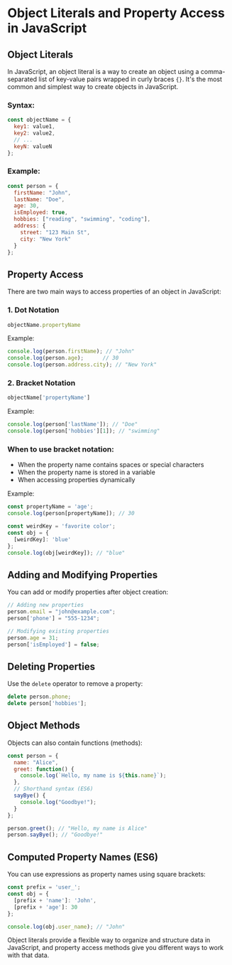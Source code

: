 # Object Literals and Property Access in JavaScript

## Object Literals

In JavaScript, an object literal is a way to create an object using a comma-separated list of key-value pairs wrapped in curly braces `{}`. It's the most common and simplest way to create objects in JavaScript.

### Syntax:
```javascript
const objectName = {
  key1: value1,
  key2: value2,
  // ...
  keyN: valueN
};
```

### Example:
```javascript
const person = {
  firstName: "John",
  lastName: "Doe",
  age: 30,
  isEmployed: true,
  hobbies: ["reading", "swimming", "coding"],
  address: {
    street: "123 Main St",
    city: "New York"
  }
};
```

## Property Access

There are two main ways to access properties of an object in JavaScript:

### 1. Dot Notation
```javascript
objectName.propertyName
```

Example:
```javascript
console.log(person.firstName); // "John"
console.log(person.age);      // 30
console.log(person.address.city); // "New York"
```

### 2. Bracket Notation
```javascript
objectName['propertyName']
```

Example:
```javascript
console.log(person['lastName']); // "Doe"
console.log(person['hobbies'][1]); // "swimming"
```

### When to use bracket notation:
- When the property name contains spaces or special characters
- When the property name is stored in a variable
- When accessing properties dynamically

Example:
```javascript
const propertyName = 'age';
console.log(person[propertyName]); // 30

const weirdKey = 'favorite color';
const obj = {
  [weirdKey]: 'blue'
};
console.log(obj[weirdKey]); // "blue"
```

## Adding and Modifying Properties

You can add or modify properties after object creation:

```javascript
// Adding new properties
person.email = "john@example.com";
person['phone'] = "555-1234";

// Modifying existing properties
person.age = 31;
person['isEmployed'] = false;
```

## Deleting Properties

Use the `delete` operator to remove a property:

```javascript
delete person.phone;
delete person['hobbies'];
```

## Object Methods

Objects can also contain functions (methods):

```javascript
const person = {
  name: "Alice",
  greet: function() {
    console.log(`Hello, my name is ${this.name}`);
  },
  // Shorthand syntax (ES6)
  sayBye() {
    console.log("Goodbye!");
  }
};

person.greet(); // "Hello, my name is Alice"
person.sayBye(); // "Goodbye!"
```

## Computed Property Names (ES6)

You can use expressions as property names using square brackets:

```javascript
const prefix = 'user_';
const obj = {
  [prefix + 'name']: 'John',
  [prefix + 'age']: 30
};

console.log(obj.user_name); // "John"
```

Object literals provide a flexible way to organize and structure data in JavaScript, and property access methods give you different ways to work with that data.